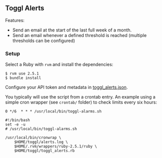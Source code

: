 ## Toggl Alerts

Features:

- Send an email at the start of the last full week of a month.
- Send an email whenever a defined threshold is reached (multiple thresholds can be configured)

### Setup

Select a Ruby with `rvm` and install the dependencies:

```
$ rvm use 2.5.1
$ bundle install
```

Configure your API token and metadata in [toggl_alerts.json](toggl_alerts.json).

You typically will use the script from a crontab entry. An example using a simple cron wrapper (see `crontab/` folder) to check limits every six hours:

```
0 */6  * * * /usr/local/bin/toggl-alarms.sh
```

```
#!/bin/bash
set -e -u
# /usr/local/bin/toggl-alarms.sh

/usr/local/bin/cronwrap \
    $HOME/toggl/alerts.log \
    $HOME/.rvm/wrappers/ruby-2.5.1/ruby \
    $HOME/toggl/toggl_alerts.rb
```
